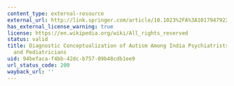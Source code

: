 ```yaml
---
content_type: external-resource
external_url: http://link.springer.com/article/10.1023%2FA%3A1017947922349
has_external_license_warning: true
license: https://en.wikipedia.org/wiki/All_rights_reserved
status: valid
title: Diagnostic Conceptualization of Autism Among India Psychiatrists, Psychologists,
  and Pediatricians
uid: 94befaca-f4bb-42dc-b757-09b48cdb1ee9
url_status_code: 200
wayback_url: ''
---
```

